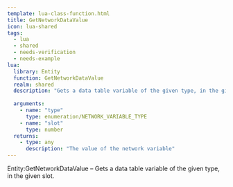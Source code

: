 ```yaml
---
template: lua-class-function.html
title: GetNetworkDataValue
icon: lua-shared
tags:
  - lua
  - shared
  - needs-verification
  - needs-example
lua:
  library: Entity
  function: GetNetworkDataValue
  realm: shared
  description: "Gets a data table variable of the given type, in the given slot."
  
  arguments:
    - name: "type"
      type: enumeration/NETWORK_VARIABLE_TYPE
    - name: "slot"
      type: number
  returns:
    - type: any
      description: "The value of the network variable"
---
```


<div class="lua__search__keywords">
Entity:GetNetworkDataValue &#x2013; Gets a data table variable of the given type, in the given slot.
</div>
